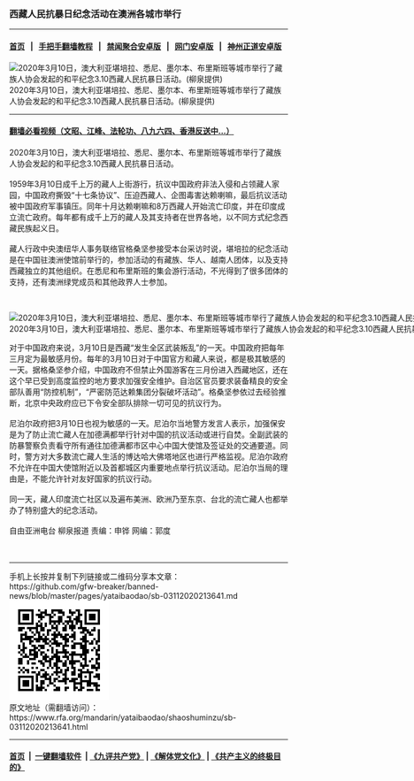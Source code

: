 ### 西藏人民抗暴日纪念活动在澳洲各城市举行
------------------------

#### [首页](https://github.com/gfw-breaker/banned-news/blob/master/README.md) &nbsp;&nbsp;|&nbsp;&nbsp; [手把手翻墙教程](https://github.com/gfw-breaker/guides/wiki) &nbsp;&nbsp;|&nbsp;&nbsp; [禁闻聚合安卓版](https://github.com/gfw-breaker/bn-android) &nbsp;&nbsp;|&nbsp;&nbsp; [网门安卓版](https://github.com/oGate2/oGate) &nbsp;&nbsp;|&nbsp;&nbsp; [神州正道安卓版](https://github.com/SzzdOgate/update) 



<div id="headerimg">
 <img alt="2020年3月10日，澳大利亚堪培拉、悉尼、墨尔本、布里斯班等城市举行了藏族人协会发起的和平纪念3.10西藏人民抗暴日活动。(柳泉提供)
" src="https://www.rfa.org/mandarin/yataibaodao/shaoshuminzu/sb-03112020213641.html/83631681_190132109042743_6543563772752035840_n.jpg/@@images/32b0ca91-4bdf-48d2-beaf-4ce16b9aba4a.jpeg" title="2020年3月10日，澳大利亚堪培拉、悉尼、墨尔本、布里斯班等城市举行了藏族人协会发起的和平纪念3.10西藏人民抗暴日活动。(柳泉提供)
"/>
 <div id="headerimgcontents">
  <div id="headerimgcaption">
   <span>
    2020年3月10日，澳大利亚堪培拉、悉尼、墨尔本、布里斯班等城市举行了藏族人协会发起的和平纪念3.10西藏人民抗暴日活动。(柳泉提供)
   </span>
   <!-- zoomattribute -->
  </div>
  <!-- headerimgcaption -->
 </div>
 <!-- headerimagecontents -->
</div>

<hr/>


#### [翻墙必看视频（文昭、江峰、法轮功、八九六四、香港反送中...）](https://github.com/gfw-breaker/banned-news/blob/master/pages/link3.md)

<div id="storytext">
 <div>
  <div class="slot_header">
  </div>
 </div>
 <p>
  2020年3月10日，澳大利亚堪培拉、悉尼、墨尔本、布里斯班等城市举行了藏族人协会发起的和平纪念3.10西藏人民抗暴日活动。
  <br/>
  <br/>
  1959年3月10日成千上万的藏人上街游行，抗议中国政府非法入侵和占领藏人家园，中国政府撕毁“十七条协议”、压迫西藏人、企图毒害达赖喇嘛，最后抗议活动被中国政府军事镇压。同年十月达赖喇嘛和8万西藏人开始流亡印度，并在印度成立流亡政府。每年都有成千上万的藏人及其支持者在世界各地，以不同方式纪念西藏民族起义日。
  <br/>
  <br/>
  藏人行政中央澳纽华人事务联络官格桑坚参接受本台采访时说，堪培拉的纪念活动是在中国驻澳洲使馆前举行的，参加活动的有藏族、华人、越南人团体，以及支持西藏独立的其他组织。在悉尼和布里斯班的集会游行活动，不光得到了很多团体的支持，还有澳洲绿党成员和其他政界人士参加。
 </p>
 <p>
  <br/>
  <div class="image-inline captioned" style="width:960px;">
   <div style="width:960px;">
    <img alt="2020年3月10日，澳大利亚堪培拉、悉尼、墨尔本、布里斯班等城市举行了藏族人协会发起的和平纪念3.10西藏人民抗暴日活动。(柳泉提供)" src="https://www.rfa.org/mandarin/yataibaodao/shaoshuminzu/sb-03112020213641.html/87821768_217856526270301_5508455845299486720_n.jpg" title="2020年3月10日，澳大利亚堪培拉、悉尼、墨尔本、布里斯班等城市举行了藏族人协会发起的和平纪念3.10西藏人民抗暴日活动。(柳泉提供)
"/>
   </div>
   <div class="image-caption">
    <span style="width:960px;">
     2020年3月10日，澳大利亚堪培拉、悉尼、墨尔本、布里斯班等城市举行了藏族人协会发起的和平纪念3.10西藏人民抗暴日活动。(柳泉提供)
    </span>
    <span class="copyright">
    </span>
   </div>
  </div>
 </p>
 <p>
  对于中国政府来说，3月10日是西藏“发生全区武装叛乱”的一天。中国政府把每年三月定为最敏感月份。每年的3月10日对于中国官方和藏人来说，都是极其敏感的一天。据格桑坚参介绍，中国政府不但禁止外国游客在三月份进入西藏地区，还在这个早已受到高度监控的地方要求加强安全维护。自治区官员要求装备精良的安全部队善用“防控机制”，“严密防范达赖集团分裂破坏活动”。格桑坚参依过去经验推断，北京中央政府应已下令安全部队排除一切可见的抗议行为。
  <br/>
  <br/>
  尼泊尔政府把3月10日也视为敏感的一天。尼泊尔当地警方发言人表示，加强保安是为了防止流亡藏人在加德满都举行针对中国的抗议活动或进行自焚。全副武装的防暴警察负责看守所有通往加德满都市区中心中国大使馆及签证处的交通要道。同时，警方对大多数流亡藏人生活的博达哈大佛塔地区也进行严格监视。尼泊尔政府不允许在中国大使馆附近以及首都城区内重要地点举行抗议活动。尼泊尔当局的理由是，不能允许针对友好国家的抗议行动。
  <br/>
  <br/>
  同一天，藏人印度流亡社区以及遍布美洲、欧洲乃至东京、台北的流亡藏人也都举办了特别盛大的纪念活动。
  <br/>
  <br/>
  自由亚洲电台 柳泉报道 责编：申铧 网编：郭度
  <br/>
  <br/>
  <br/>
 </p>
</div>

<hr/>
手机上长按并复制下列链接或二维码分享本文章：<br/>
https://github.com/gfw-breaker/banned-news/blob/master/pages/yataibaodao/sb-03112020213641.md <br/>
<a href='https://github.com/gfw-breaker/banned-news/blob/master/pages/yataibaodao/sb-03112020213641.md'><img src='https://github.com/gfw-breaker/banned-news/blob/master/pages/yataibaodao/sb-03112020213641.md.png'/></a> <br/>
原文地址（需翻墙访问）：https://www.rfa.org/mandarin/yataibaodao/shaoshuminzu/sb-03112020213641.html


------------------------
#### [首页](https://github.com/gfw-breaker/banned-news/blob/master/README.md) &nbsp;|&nbsp; [一键翻墙软件](https://github.com/gfw-breaker/nogfw/blob/master/README.md) &nbsp;| [《九评共产党》](https://github.com/gfw-breaker/9ping.md/blob/master/README.md#九评之一评共产党是什么) | [《解体党文化》](https://github.com/gfw-breaker/jtdwh.md/blob/master/README.md) | [《共产主义的终极目的》](https://github.com/gfw-breaker/gczydzjmd.md/blob/master/README.md)


<img src='http://gfw-breaker.win/banned-news/pages/yataibaodao/sb-03112020213641.md' width='0px' height='0px'/>